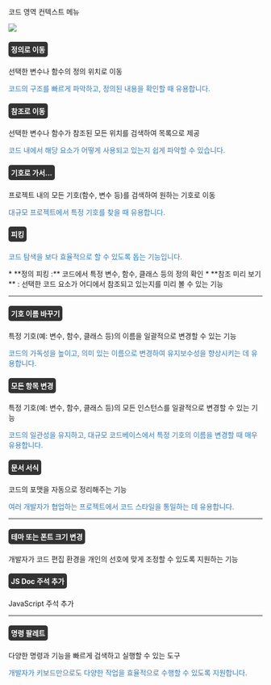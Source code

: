 <style>
 .aaqa {
  color:white;
  background-color: #333333;
  display:table;
  padding:5px;
  border-radius : 5px;
 }
 .bbqa {
	 color:#337ab7;
 }
 </style>
 
코드 영역 컨텍스트 메뉴

![](https://wikidocs.net/images/page/23230/%EC%8A%A4%ED%81%AC%EB%A6%B0%EC%83%B7_2025-02-03_145406.png)

<h4 class="aaqa">정의로 이동</h4>
선택한 변수나 함수의 정의 위치로 이동
<p class="bbqa">코드의 구조를 빠르게 파악하고, 정의된 내용을 확인할 때 유용합니다.</p>

<h4 class="aaqa">참조로 이동</h4>
선택한 변수나 함수가 참조된 모든 위치를 검색하여 목록으로 제공
<p class="bbqa">코드 내에서 해당 요소가 어떻게 사용되고 있는지 쉽게 파악할 수 있습니다.</p>

<h4 class="aaqa">기호로 가서...</h4>
프로젝트 내의 모든 기호(함수, 변수 등)를 검색하여 원하는 기호로 이동
<p class="bbqa">대규모 프로젝트에서 특정 기호를 찾을 때 유용합니다.</p>

<h4 class="aaqa">피킹</h4>
<p class="bbqa">코드 탐색을 보다 효율적으로 할 수 있도록 돕는 기능입니다.</p>
* **정의 피킹 :** 코드에서 특정 변수, 함수, 클래스 등의 정의 확인
* **참조 미리 보기** : 선택한 코드 요소가 어디에서 참조되고 있는지를 미리 볼 수 있는 기능
<hr>
<h4 class="aaqa">기호 이름 바꾸기</h4>
특정 기호(예: 변수, 함수, 클래스 등)의 이름을 일괄적으로 변경할 수 있는 기능
<p class="bbqa">코드의 가독성을 높이고, 의미 있는 이름으로 변경하여 유지보수성을 향상시키는 데 유용합니다.</p>

<h4 class="aaqa">모든 항목 변경</h4>
특정 기호(예: 변수, 함수, 클래스 등)의 모든 인스턴스를 일괄적으로 변경할 수 있는 기능
<p class="bbqa">코드의 일관성을 유지하고, 대규모 코드베이스에서 특정 기호의 이름을 변경할 때 매우 유용합니다.</p>

<h4 class="aaqa">문서 서식</h4>
코드의 포맷을 자동으로 정리해주는 기능
<p class="bbqa">여러 개발자가 협업하는 프로젝트에서 코드 스타일을 통일하는 데 유용합니다.</p>
<hr>
<h4 class="aaqa">테마 또는 폰트 크기 변경</h4>
개발자가 코드 편집 환경을 개인의 선호에 맞게 조정할 수 있도록 지원하는 기능

<h4 class="aaqa">JS Doc 주석 추가</h4>
JavaScript 주석 추가
<hr>
<h4 class="aaqa">명령 팔레트</h4>
다양한 명령과 기능을 빠르게 검색하고 실행할 수 있는 도구
<p class="bbqa">개발자가 키보드만으로도 다양한 작업을 효율적으로 수행할 수 있도록 지원합니다.</p>
